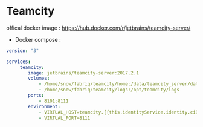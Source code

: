 Teamcity
===================

offical docker image : https://hub.docker.com/r/jetbrains/teamcity-server/ 


* Docker compose :

```yml
version: "3"

services:
     teamcity:
        image: jetbrains/teamcity-server:2017.2.1
        volumes:
            - /home/snow/fabriq/teamcity/home:/data/teamcity_server/datadir
            - /home/snow/fabriq/teamcity/logs:/opt/teamcity/logs
        ports:
            - 8101:8111
        environment:
            - VIRTUAL_HOST=teamcity.{{this.identityService.identity.ciDomain}}
            - VIRTUAL_PORT=8111  

```